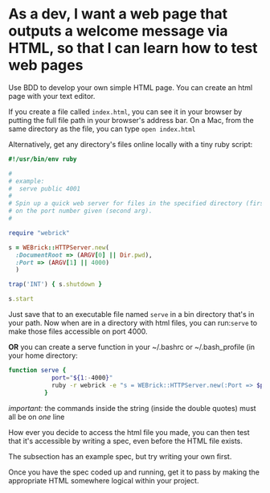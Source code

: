 # As a dev, I want a web page that outputs a welcome message via HTML, so that I can learn how to test web pages

Use BDD to develop your own simple HTML page. You can create an html page with your text editor.

If you create a file called `index.html`, you can see it in your browser by putting the full file path in your browser's address bar. On a Mac, from the same directory as the file, you can type `open index.html`

Alternatively, get any directory's files online locally with a tiny ruby script:

```ruby
#!/usr/bin/env ruby

#
# example:
#  serve public 4001
#
# Spin up a quick web server for files in the specified directory (first arg)
# on the port number given (second arg).
#

require "webrick"

s = WEBrick::HTTPServer.new(
  :DocumentRoot => (ARGV[0] || Dir.pwd),
  :Port => (ARGV[1] || 4000)
  )

trap('INT') { s.shutdown }

s.start
```

Just save that to an executable file named `serve` in a bin directory that's in your path. Now when are in a directory with html files, you can run:`serve` to make those files accessible on port 4000.


**OR** you can create a serve function in your ~/.bashrc or ~/.bash_profile (in your home directory:

```bash
function serve {
            port="${1:-4000}"
            ruby -r webrick -e "s = WEBrick::HTTPServer.new(:Port => $port, :DocumentRoot => Dir.pwd); trap('INT') { s.shutdown }; s.start"
          }
  ```

  *important:* the commands inside the string (inside the double quotes) must all be on *one* line

How ever you decide to access the html file you made, you can then test that it's accessible by writing a spec, even before the HTML file exists.

The subsection has an example spec, but try writing your own first.

Once you have the spec coded up and running, get it to pass by making the appropriate HTML somewhere logical within your project.
